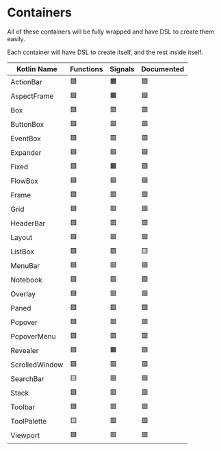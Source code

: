 # Containers
All of these containers will be fully wrapped and have DSL to create them easily.

Each container will have DSL to create itself, and the rest inside itself.

| Kotlin Name         | Functions | Signals   | Documented    |
| ------------------- | --------- | --------- | ------------- |
| ActionBar           | 🟩 | 🟫 | 🟩
| AspectFrame         | 🟩 | 🟫 | 🟩
| Box                 | 🟩 | 🟥 | 🟥    
| ButtonBox           | 🟩 | 🟥 | 🟥
| EventBox            | 🟩 | 🟥 | 🟥
| Expander            | 🟩 | 🟩 | 🟩
| Fixed               | 🟩 | 🟫 | 🟩
| FlowBox             | 🟩 | 🟩 | 🟩
| Frame               | 🟩 | 🟥 | 🟥
| Grid                | 🟩 | 🟥 | 🟥
| HeaderBar           | 🟩 | 🟥 | 🟥
| Layout              | 🟩 | 🟥 | 🟥
| ListBox             | 🟩 | 🟩 | 🟨
| MenuBar             | 🟩 | 🟥 | 🟥
| Notebook            | 🟩 | 🟩 | 🟩
| Overlay             | 🟩 | 🟥 | 🟥
| Paned               | 🟩 | 🟩 | 🟩
| Popover             | 🟩 | 🟥 | 🟥
| PopoverMenu         | 🟩 | 🟥 | 🟥
| Revealer            | 🟩 | 🟫 | 🟩
| ScrolledWindow      | 🟩 | 🟥 | 🟥
| SearchBar           | 🟨 | 🟥 | 🟥
| Stack               | 🟩 | 🟥 | 🟥
| Toolbar             | 🟩 | 🟥 | 🟥
| ToolPalette         | 🟨 | 🟥 | 🟥
| Viewport            | 🟩 | 🟥 | 🟥
